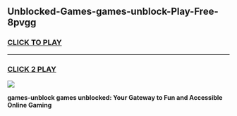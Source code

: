 
## Unblocked-Games-games-unblock-Play-Free-8pvgg
<h3>
<a href="https://premium76.site?title=games-unblock&ref=18A">CLICK TO PLAY</a></h3>
<hr>

<h3>
<a href="https://premium76.site?title=games-unblock&ref=18A">CLICK 2 PLAY</a>
  
</h3>

<a href="https://premium76.site?title=games-unblock&ref=18A"><img src="https://clearcache.store/games.png"></a>


**games-unblock games unblocked: Your Gateway to Fun and Accessible Online Gaming**
